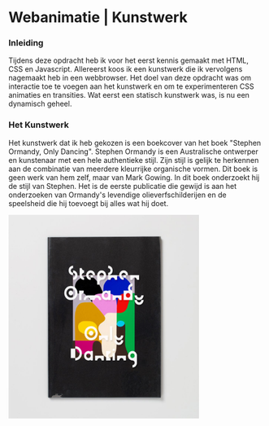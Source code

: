 <h1>Webanimatie | Kunstwerk</h1>
<h3>Inleiding</h3>
<p>Tijdens deze opdracht heb ik voor het eerst kennis gemaakt met HTML, CSS en Javascript. Allereerst koos ik een kunstwerk die ik vervolgens nagemaakt heb in een webbrowser. Het doel van deze opdracht was om interactie toe te voegen aan het kunstwerk en om te experimenteren CSS animaties en transities. Wat eerst een statisch kunstwerk was, is nu een dynamisch geheel.</p>

<h3> Het Kunstwerk</h3>
<p>Het kunstwerk dat ik heb gekozen is een boekcover van het boek "Stephen Ormandy, Only Dancing". Stephen Ormandy is een Australische ontwerper en kunstenaar met een hele authentieke stijl. Zijn stijl is gelijk te herkennen aan de combinatie van meerdere kleurrijke organische vormen. Dit boek is geen werk van hem zelf, maar van Mark Gowing. In dit boek onderzoekt hij de stijl van Stephen. Het is de eerste publicatie die gewijd is aan het onderzoeken van Ormandy's levendige olieverfschilderijen en de speelsheid die hij toevoegt bij alles wat hij doet.</p>
<img width="375" height="400" src="Boekcover-Only-Dancing.jpg">
